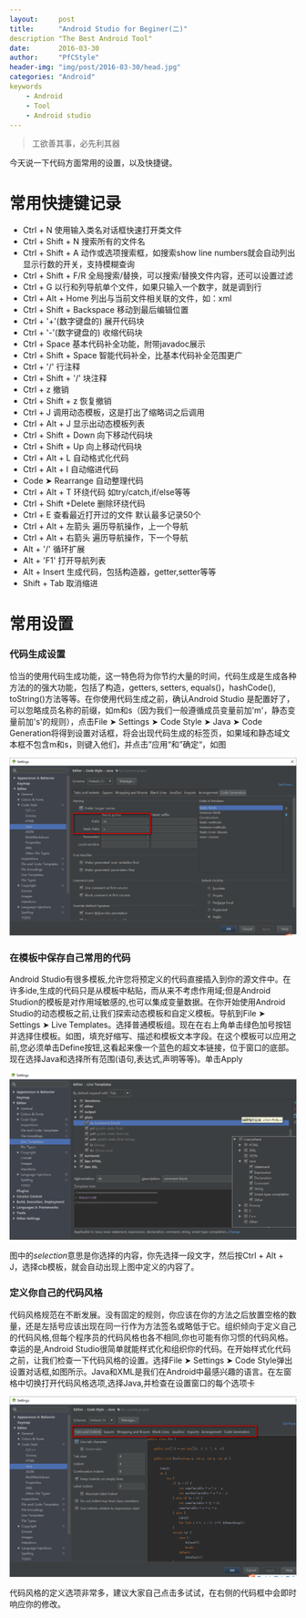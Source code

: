 ```yaml
---
layout:		post
title:		"Android Studio for Beginer(二)"
description	"The Best Android Tool"
date:		2016-03-30
author:		"PfCStyle"
header-img:	"img/post/2016-03-30/head.jpg"
categories: "Android"
keywords
    - Android
    - Tool
    - Android studio
---
```


> 工欲善其事，必先利其器

今天说一下代码方面常用的设置，以及快捷键。

# 常用快捷键记录

- Ctrl + N 使用输入类名对话框快速打开类文件
- Ctrl + Shift + N 搜索所有的文件名
- Ctrl + Shift + A 动作或选项搜索框，如搜索show line numbers就会自动列出显示行数的开关，支持模糊查询
- Ctrl + Shift + F/R 全局搜索/替换，可以搜索/替换文件内容，还可以设置过滤
- Ctrl + G 以行和列导航单个文件，如果只输入一个数字，就是调到行
- Ctrl + Alt + Home 列出与当前文件相关联的文件，如：xml
- Ctrl + Shift + Backspace 移动到最后编辑位置
- Ctrl + '+'(数字键盘的) 展开代码块
- Ctrl + '-'(数字键盘的) 收缩代码块
- Ctrl + Space 基本代码补全功能，附带javadoc展示
- Ctrl + Shift + Space 智能代码补全，比基本代码补全范围更广
- Ctrl + '/' 行注释
- Ctrl + Shift + '/' 块注释
- Ctrl + z 撤销
- Ctrl + Shift + z 恢复撤销
- Ctrl + J 调用动态模板，这是打出了缩略词之后调用
- Ctrl + Alt + J 显示出动态模板列表
- Ctrl + Shift + Down 向下移动代码块
- Ctrl + Shift + Up 向上移动代码块
- Ctrl + Alt + L 自动格式化代码
- Ctrl + Alt + I 自动缩进代码
- Code ➤ Rearrange 自动整理代码
- Ctrl + Alt + T 环绕代码 如try/catch,if/else等等
- Ctrl + Shift +Delete 删除环绕代码
- Ctrl + E 查看最近打开过的文件 默认最多记录50个
- Ctrl + Alt + 左箭头 遍历导航操作，上一个导航
- Ctrl + Alt + 右箭头 遍历导航操作，下一个导航
- Alt + '/' 循环扩展
- Alt + 'F1' 打开导航列表
- Alt + Insert 生成代码，包括构造器，getter,setter等等
- Shift + Tab 取消缩进

# 常用设置

### 代码生成设置

恰当的使用代码生成功能，这一特色将为你节约大量的时间，代码生成是生成各种方法的的强大功能，包括了构造，getters, setters, equals()，hashCode(), toString()方法等等。在你使用代码生成之前，确认Android Studio 是配置好了，可以忽略成员名称的前缀，如m和s（因为我们一般遵循成员变量前加'm'，静态变量前加's'的规则），点击File ➤ Settings ➤ Code Style ➤ Java ➤ Code Generation将得到设置对话框，将会出现代码生成的标签页，如果域和静态域文本框不包含m和s，则键入他们，并点击”应用“和”确定“，如图

![](/img/post/2016-03-30/generator.png)

### 在模板中保存自己常用的代码

Android Studio有很多模板,允许您将预定义的代码直接插入到你的源文件中。在许多ide,生成的代码只是从模板中粘贴，而从来不考虑作用域;但是Android Studion的模板是对作用域敏感的,也可以集成变量数据。在你开始使用Android Studio的动态模板之前,让我们探索动态模板和自定义模板。导航到File ➤ Settings ➤ Live Templates。选择普通模板组。现在在右上角单击绿色加号按钮并选择住模板。如图，填充好缩写、描述和模板文本字段。在这个模板可以应用之前,您必须单击Define按钮,这看起来像一个蓝色的超文本链接，位于窗口的底部。现在选择Java和选择所有范围(语句,表达式,声明等等)。单击Apply

![](/img/post/2016-03-30/live_tem.png)

图中的$selection$意思是你选择的内容，你先选择一段文字，然后按Ctrl + Alt + J，选择cb模板，就会自动出现上图中定义的内容了。

### 定义你自己的代码风格

代码风格规范在不断发展。没有固定的规则，你应该在你的方法之后放置空格的数量，还是左括号应该出现在同一行作为方法签名或略低于它。组织倾向于定义自己的代码风格,但每个程序员的代码风格也各不相同,你也可能有你习惯的代码风格。幸运的是,Android Studio很简单就能样式化和组织你的代码。在开始样式化代码之前，让我们检查一下代码风格的设置。选择File ➤ Settings ➤ Code Style弹出设置对话框,如图所示。Java和XML是我们在Android中最感兴趣的语言。在左窗格中切换打开代码风格选项,选择Java,并检查在设置窗口的每个选项卡

![](/img/post/2016-03-30/code_style.png)

代码风格的定义选项非常多，建议大家自己点击多试试，在右侧的代码框中会即时响应你的修改。

